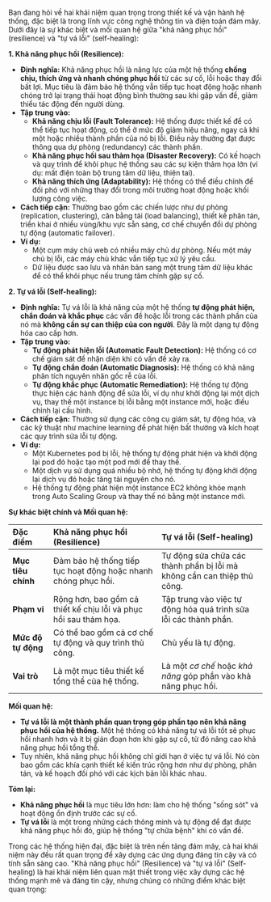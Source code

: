 Bạn đang hỏi về hai khái niệm quan trọng trong thiết kế và vận hành hệ thống, đặc biệt là trong lĩnh vực công nghệ thông tin và điện toán đám mây. Dưới đây là sự khác biệt và mối quan hệ giữa "khả năng phục hồi" (resilience) và "tự vá lỗi" (self-healing):

**1. Khả năng phục hồi (Resilience):**

- **Định nghĩa:** Khả năng phục hồi là năng lực của một hệ thống **chống chịu, thích ứng và nhanh chóng phục hồi** từ các sự cố, lỗi hoặc thay đổi bất lợi. Mục tiêu là đảm bảo hệ thống vẫn tiếp tục hoạt động hoặc nhanh chóng trở lại trạng thái hoạt động bình thường sau khi gặp vấn đề, giảm thiểu tác động đến người dùng.
- **Tập trung vào:**
  - **Khả năng chịu lỗi (Fault Tolerance):** Hệ thống được thiết kế để có thể tiếp tục hoạt động, có thể ở mức độ giảm hiệu năng, ngay cả khi một hoặc nhiều thành phần của nó bị lỗi. Điều này thường đạt được thông qua dự phòng (redundancy) các thành phần.
  - **Khả năng phục hồi sau thảm họa (Disaster Recovery):** Có kế hoạch và quy trình để khôi phục hệ thống sau các sự kiện thảm họa lớn (ví dụ: mất điện toàn bộ trung tâm dữ liệu, thiên tai).
  - **Khả năng thích ứng (Adaptability):** Hệ thống có thể điều chỉnh để đối phó với những thay đổi trong môi trường hoạt động hoặc khối lượng công việc.
- **Cách tiếp cận:** Thường bao gồm các chiến lược như dự phòng (replication, clustering), cân bằng tải (load balancing), thiết kế phân tán, triển khai ở nhiều vùng/khu vực sẵn sàng, cơ chế chuyển đổi dự phòng tự động (automatic failover).
- **Ví dụ:**
  - Một cụm máy chủ web có nhiều máy chủ dự phòng. Nếu một máy chủ bị lỗi, các máy chủ khác vẫn tiếp tục xử lý yêu cầu.
  - Dữ liệu được sao lưu và nhân bản sang một trung tâm dữ liệu khác để có thể khôi phục nếu trung tâm chính gặp sự cố.

**2. Tự vá lỗi (Self-healing):**

- **Định nghĩa:** Tự vá lỗi là khả năng của một hệ thống **tự động phát hiện, chẩn đoán và khắc phục** các vấn đề hoặc lỗi trong các thành phần của nó mà **không cần sự can thiệp của con người**. Đây là một dạng tự động hóa cao cấp hơn.
- **Tập trung vào:**
  - **Tự động phát hiện lỗi (Automatic Fault Detection):** Hệ thống có cơ chế giám sát để nhận diện khi có vấn đề xảy ra.
  - **Tự động chẩn đoán (Automatic Diagnosis):** Hệ thống có khả năng phân tích nguyên nhân gốc rễ của lỗi.
  - **Tự động khắc phục (Automatic Remediation):** Hệ thống tự động thực hiện các hành động để sửa lỗi, ví dụ như khởi động lại một dịch vụ, thay thế một instance bị lỗi bằng một instance mới, hoặc điều chỉnh lại cấu hình.
- **Cách tiếp cận:** Thường sử dụng các công cụ giám sát, tự động hóa, và các kỹ thuật như machine learning để phát hiện bất thường và kích hoạt các quy trình sửa lỗi tự động.
- **Ví dụ:**
  - Một Kubernetes pod bị lỗi, hệ thống tự động phát hiện và khởi động lại pod đó hoặc tạo một pod mới để thay thế.
  - Một dịch vụ sử dụng quá nhiều bộ nhớ, hệ thống tự động khởi động lại dịch vụ đó hoặc tăng tài nguyên cho nó.
  - Hệ thống tự động phát hiện một instance EC2 không khỏe mạnh trong Auto Scaling Group và thay thế nó bằng một instance mới.

**Sự khác biệt chính và Mối quan hệ:**

| Đặc điểm           | Khả năng phục hồi (Resilience)                                   | Tự vá lỗi (Self-healing)                                                |
| :----------------- | :--------------------------------------------------------------- | :---------------------------------------------------------------------- |
| **Mục tiêu chính** | Đảm bảo hệ thống tiếp tục hoạt động hoặc nhanh chóng phục hồi.   | Tự động sửa chữa các thành phần bị lỗi mà không cần can thiệp thủ công. |
| **Phạm vi**        | Rộng hơn, bao gồm cả thiết kế chịu lỗi và phục hồi sau thảm họa. | Tập trung vào việc tự động hóa quá trình sửa lỗi các thành phần.        |
| **Mức độ tự động** | Có thể bao gồm cả cơ chế tự động và quy trình thủ công.          | Chủ yếu là tự động.                                                     |
| **Vai trò**        | Là một mục tiêu thiết kế tổng thể của hệ thống.                  | Là một _cơ chế_ hoặc _khả năng_ góp phần vào khả năng phục hồi.         |

**Mối quan hệ:**

- **Tự vá lỗi là một thành phần quan trọng góp phần tạo nên khả năng phục hồi của hệ thống.** Một hệ thống có khả năng tự vá lỗi tốt sẽ phục hồi nhanh hơn và ít bị gián đoạn hơn khi gặp sự cố, từ đó nâng cao khả năng phục hồi tổng thể.
- Tuy nhiên, khả năng phục hồi không chỉ giới hạn ở việc tự vá lỗi. Nó còn bao gồm các khía cạnh thiết kế kiến trúc rộng hơn như dự phòng, phân tán, và kế hoạch đối phó với các kịch bản lỗi khác nhau.

**Tóm lại:**

- **Khả năng phục hồi** là mục tiêu lớn hơn: làm cho hệ thống "sống sót" và hoạt động ổn định trước các sự cố.
- **Tự vá lỗi** là một trong những cách thông minh và tự động để đạt được khả năng phục hồi đó, giúp hệ thống "tự chữa bệnh" khi có vấn đề.

Trong các hệ thống hiện đại, đặc biệt là trên nền tảng đám mây, cả hai khái niệm này đều rất quan trọng để xây dựng các ứng dụng đáng tin cậy và có tính sẵn sàng cao.
"Khả năng phục hồi" (Resilience) và "tự vá lỗi" (Self-healing) là hai khái niệm liên quan mật thiết trong việc xây dựng các hệ thống mạnh mẽ và đáng tin cậy, nhưng chúng có những điểm khác biệt quan trọng:
